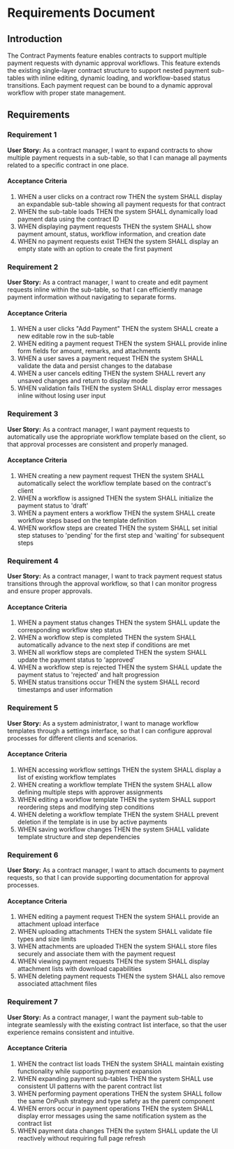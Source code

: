 # Requirements Document

## Introduction

The Contract Payments feature enables contracts to support multiple payment requests with dynamic approval workflows. This feature extends the existing single-layer contract structure to support nested payment sub-tables with inline editing, dynamic loading, and workflow-based status transitions. Each payment request can be bound to a dynamic approval workflow with proper state management.

## Requirements

### Requirement 1

**User Story:** As a contract manager, I want to expand contracts to show multiple payment requests in a sub-table, so that I can manage all payments related to a specific contract in one place.

#### Acceptance Criteria

1. WHEN a user clicks on a contract row THEN the system SHALL display an expandable sub-table showing all payment requests for that contract
2. WHEN the sub-table loads THEN the system SHALL dynamically load payment data using the contract ID
3. WHEN displaying payment requests THEN the system SHALL show payment amount, status, workflow information, and creation date
4. WHEN no payment requests exist THEN the system SHALL display an empty state with an option to create the first payment

### Requirement 2

**User Story:** As a contract manager, I want to create and edit payment requests inline within the sub-table, so that I can efficiently manage payment information without navigating to separate forms.

#### Acceptance Criteria

1. WHEN a user clicks "Add Payment" THEN the system SHALL create a new editable row in the sub-table
2. WHEN editing a payment request THEN the system SHALL provide inline form fields for amount, remarks, and attachments
3. WHEN a user saves a payment request THEN the system SHALL validate the data and persist changes to the database
4. WHEN a user cancels editing THEN the system SHALL revert any unsaved changes and return to display mode
5. WHEN validation fails THEN the system SHALL display error messages inline without losing user input

### Requirement 3

**User Story:** As a contract manager, I want payment requests to automatically use the appropriate workflow template based on the client, so that approval processes are consistent and properly managed.

#### Acceptance Criteria

1. WHEN creating a new payment request THEN the system SHALL automatically select the workflow template based on the contract's client
2. WHEN a workflow is assigned THEN the system SHALL initialize the payment status to 'draft'
3. WHEN a payment enters a workflow THEN the system SHALL create workflow steps based on the template definition
4. WHEN workflow steps are created THEN the system SHALL set initial step statuses to 'pending' for the first step and 'waiting' for subsequent steps

### Requirement 4

**User Story:** As a contract manager, I want to track payment request status transitions through the approval workflow, so that I can monitor progress and ensure proper approvals.

#### Acceptance Criteria

1. WHEN a payment status changes THEN the system SHALL update the corresponding workflow step status
2. WHEN a workflow step is completed THEN the system SHALL automatically advance to the next step if conditions are met
3. WHEN all workflow steps are completed THEN the system SHALL update the payment status to 'approved'
4. WHEN a workflow step is rejected THEN the system SHALL update the payment status to 'rejected' and halt progression
5. WHEN status transitions occur THEN the system SHALL record timestamps and user information

### Requirement 5

**User Story:** As a system administrator, I want to manage workflow templates through a settings interface, so that I can configure approval processes for different clients and scenarios.

#### Acceptance Criteria

1. WHEN accessing workflow settings THEN the system SHALL display a list of existing workflow templates
2. WHEN creating a workflow template THEN the system SHALL allow defining multiple steps with approver assignments
3. WHEN editing a workflow template THEN the system SHALL support reordering steps and modifying step conditions
4. WHEN deleting a workflow template THEN the system SHALL prevent deletion if the template is in use by active payments
5. WHEN saving workflow changes THEN the system SHALL validate template structure and step dependencies

### Requirement 6

**User Story:** As a contract manager, I want to attach documents to payment requests, so that I can provide supporting documentation for approval processes.

#### Acceptance Criteria

1. WHEN editing a payment request THEN the system SHALL provide an attachment upload interface
2. WHEN uploading attachments THEN the system SHALL validate file types and size limits
3. WHEN attachments are uploaded THEN the system SHALL store files securely and associate them with the payment request
4. WHEN viewing payment requests THEN the system SHALL display attachment lists with download capabilities
5. WHEN deleting payment requests THEN the system SHALL also remove associated attachment files

### Requirement 7

**User Story:** As a contract manager, I want the payment sub-table to integrate seamlessly with the existing contract list interface, so that the user experience remains consistent and intuitive.

#### Acceptance Criteria

1. WHEN the contract list loads THEN the system SHALL maintain existing functionality while supporting payment expansion
2. WHEN expanding payment sub-tables THEN the system SHALL use consistent UI patterns with the parent contract list
3. WHEN performing payment operations THEN the system SHALL follow the same OnPush strategy and type safety as the parent component
4. WHEN errors occur in payment operations THEN the system SHALL display error messages using the same notification system as the contract list
5. WHEN payment data changes THEN the system SHALL update the UI reactively without requiring full page refresh